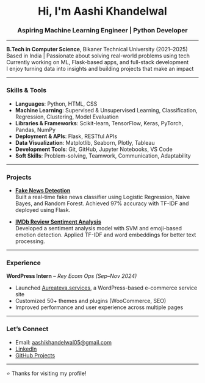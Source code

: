 <h1 align="center">Hi, I'm Aashi Khandelwal</h1>
<h3 align="center">Aspiring Machine Learning Engineer | Python Developer </h3>

---

 **B.Tech in Computer Science**, Bikaner Technical University (2021–2025)  
 Based in India | Passionate about solving real-world problems using tech  
 Currently working on ML, Flask-based apps, and full-stack development  
 I enjoy turning data into insights and building projects that make an impact

---

###  Skills & Tools

- **Languages**: Python, HTML, CSS  
- **Machine Learning**: Supervised & Unsupervised Learning, Classification, Regression, Clustering, Model Evaluation  
- **Libraries & Frameworks**: Scikit-learn, TensorFlow, Keras, PyTorch, Pandas, NumPy  
- **Deployment & APIs**: Flask, RESTful APIs  
- **Data Visualization**: Matplotlib, Seaborn, Plotly, Tableau  
- **Development Tools**: Git, GitHub, Jupyter Notebooks, VS Code  
- **Soft Skills**: Problem-solving, Teamwork, Communication, Adaptability

---

###  Projects

-  [**Fake News Detection**](https://github.com/Aashikhandelwal05/Fake-News-Detection)  
  Built a real-time fake news classifier using Logistic Regression, Naive Bayes, and Random Forest. Achieved 97% accuracy with TF-IDF and deployed using Flask.

-  [**IMDb Review Sentiment Analysis**](https://github.com/Aashikhandelwal05/IMDB-Review-Analysis)  
  Developed a sentiment analysis model with SVM and emoji-based emotion detection. Applied TF-IDF and word embeddings for better text processing.



---

###  Experience

**WordPress Intern** – *Rey Ecom Ops (Sep–Nov 2024)*  
- Launched [Aureateva.services](https://aureateva.com), a WordPress-based e-commerce service site  
- Customized 50+ themes and plugins (WooCommerce, SEO)  
- Improved performance and user experience across multiple pages

---

###  Let’s Connect

-  Email: [aashikhandelwal05@gmail.com](mailto:aashikhandelwal05@gmail.com)  
-  [LinkedIn](https://www.linkedin.com/in/aashikhandelwal)  
-  [GitHub Projects](https://github.com/Aashikhandelwal05)

---


⭐ Thanks for visiting my profile!

